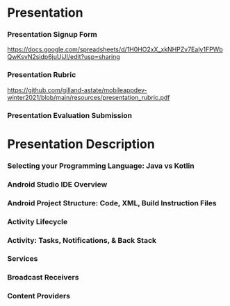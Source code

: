 # Presentation

### Presentation Signup Form
https://docs.google.com/spreadsheets/d/1H0HO2xX_xkNHPZv7Ealy1FPWbQwKsvN2sidp6juUjJI/edit?usp=sharing

### Presentation Rubric
https://github.com/gilland-astate/mobileappdev-winter2021/blob/main/resources/presentation_rubric.pdf

### Presentation Evaluation Submission



# Presentation Description

### Selecting your Programming Language: Java vs Kotlin
### Android Studio IDE Overview
### Android Project Structure: Code, XML, Build Instruction Files
### Activity Lifecycle
### Activity: Tasks, Notifications, & Back Stack
### Services
### Broadcast Receivers
### Content Providers